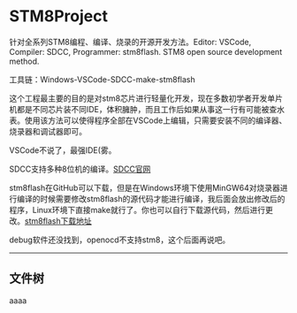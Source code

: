 <h1>STM8Project</h1>
<p>
  针对全系列STM8编程、编译、烧录的开源开发方法。Editor: VSCode, Compiler: SDCC, Programmer: stm8flash. STM8 open source development method.
</p>
<p>
  工具链：Windows-VSCode-SDCC-make-stm8flash
</p>
<p>
  这个工程最主要的目的是对stm8芯片进行轻量化开发，现在多数初学者开发单片机都是不同芯片装不同IDE，体积臃肿，而且工作后如果从事这一行有可能被查水表。使用该方法可以使得程序全部在VSCode上编辑，只需要安装不同的编译器、烧录器和调试器即可。
</p>
<p>
  VSCode不说了，最强IDE(雾。
</p>
<p>
  SDCC支持多种8位机的编译。<a href="http://sdcc.sourceforge.net/" target="_blank">SDCC官网</a>
</p>
<p>
  stm8flash在GitHub可以下载，但是在Windows环境下使用MinGW64对烧录器进行编译的时候需要修改stm8flash的源代码才能进行编译，我后面会放出修改后的程序，Linux环境下直接make就行了。你也可以自行下载源代码，然后进行更改。<a href="https://github.com/vdudouyt/stm8flash" target="_blank">stm8flash下载地址</a>
</p>
<p>
  debug软件还没找到，openocd不支持stm8，这个后面再说吧。
</p>
<hr>
<h2>文件树</h2>
<p>
aaaa
</p>